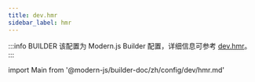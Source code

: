 ```yaml
---
title: dev.hmr
sidebar_label: hmr
---
```


:::info BUILDER
该配置为 Modern.js Builder 配置，详细信息可参考 [dev.hmr](https://modernjs.dev/builder/zh/api/config-dev.html#dev-hmr)。
:::

import Main from '@modern-js/builder-doc/zh/config/dev/hmr.md'

<Main />
